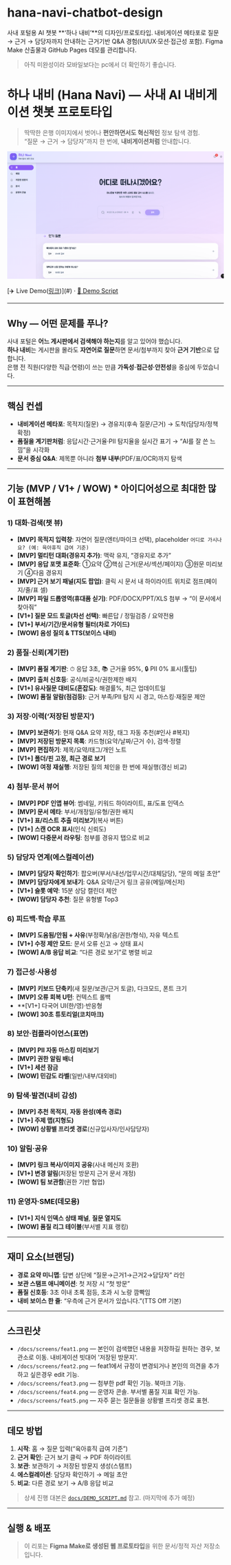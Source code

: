 # hana-navi-chatbot-design
사내 포털용 AI 챗봇 **‘하나 내비’**의 디자인/프로토타입. 내비게이션 메타포로 질문 → 근거 → 담당자까지 안내하는 근거기반 Q&amp;A 경험(UI/UX·모션·접근성 포함). Figma Make 산출물과 GitHub Pages 데모를 관리합니다.
> 아직 미완성이라 모바일보다는 pc에서 더 확인하기 좋습니다.

# 하나 내비 (Hana Navi) — 사내 AI 내비게이션 챗봇 프로토타입
> 딱딱한 은행 이미지에서 벗어나 **편안하면서도 혁신적인** 정보 탐색 경험.  
> “질문 → 근거 → 담당자”까지 한 번에, **내비게이션처럼** 안내합니다.

![hero](docs/cover.png)

[✈️ Live Demo([링크](https://effort-bolt-90644136.figma.site/))](#) ·  [🧭 Demo Script](docs/DEMO_SCRIPT.md)

---

## Why — 어떤 문제를 푸나?
사내 포털은 **어느 게시판에서 검색해야 하는지**를 알고 있어야 했습니다.  
**하나 내비**는 게시판을 몰라도 **자연어로 질문**하면 문서/첨부까지 찾아 **근거 기반**으로 답합니다.  
은행 전 직원(다양한 직급·연령)이 쓰는 만큼 **가독성·접근성·안전성**을 중심에 두었습니다.

---

## 핵심 컨셉
- **내비게이션 메타포**: 목적지(질문) → 경유지(후속 질문/근거) → 도착(담당자/정책 확정)
- **품질을 계기판처럼**: 응답시간·근거율·PII 탐지율을 실시간 표기 → “AI를 잘 쓴 느낌”을 시각화
- **문서 중심 Q&A**: 제목뿐 아니라 **첨부 내부**(PDF/표/OCR)까지 탐색

---

## 기능 (MVP / V1+ / WOW) * 아이디어성으로 최대한 많이 표현해봄
### 1) 대화·검색(챗 뷰)
- **[MVP] 목적지 입력창**: 자연어 질문(엔터/마이크 선택), placeholder `어디로 가시나요? (예: 육아휴직 급여 기준)`
- **[MVP] 멀티턴 대화(경유지 추가)**: 맥락 유지, “경유지로 추가”
- **[MVP] 응답 포맷 표준화**: ①요약 ②핵심 근거(문서/섹션/페이지) ③원문 미리보기 ④다음 경유지
- **[MVP] 근거 보기 패널(지도 팝업)**: 클릭 시 문서 내 하이라이트 위치로 점프(페이지/줄/표 셀)
- **[MVP] 파일 드롭영역(휴대품 싣기)**: PDF/DOCX/PPT/XLS 첨부 → “이 문서에서 찾아줘”
- **[V1+] 질문 모드 토글(차선 선택)**: 빠른답 / 정밀검증 / 요약전용
- **[V1+] 부서/기간/문서유형 필터(차로 가이드)**
- **[WOW] 음성 질의 & TTS(보이스 내비)**

### 2) 품질·신뢰(계기판)
- **[MVP] 품질 계기판**: ⏱ 응답 3초, 📚 근거율 95%, 🔒 PII 0% 표시(툴팁)
- **[MVP] 출처 신호등**: 공식/비공식/권한제한 배지
- **[V1+] 유사질문 대비도(혼잡도)**: 해결률%, 최근 업데이트일
- **[WOW] 품질 알람(점검등)**: 근거 부족/PII 탐지 시 경고, 마스킹·재질문 제안

### 3) 저장·이력(‘저장된 방문지’)
- **[MVP] 보관하기**: 현재 Q&A 요약 저장, 태그 자동 추천(#인사 #복지)
- **[MVP] 저장된 방문지 목록**: 카드형(요약/날짜/근거 수), 검색·정렬
- **[MVP] 편집하기**: 제목/요약/태그/개인 노트
- **[V1+] 폴더/핀 고정, 최근 경로 보기**
- **[WOW] 여정 재실행**: 저장된 질의 체인을 한 번에 재실행(갱신 비교)

### 4) 첨부·문서 뷰어
- **[MVP] PDF 인앱 뷰어**: 썸네일, 키워드 하이라이트, 표/도표 인덱스
- **[MVP] 문서 메타**: 부서/개정일/유형/권한 배지
- **[V1+] 표/리스트 추출 미리보기**(복사 버튼)
- **[V1+] 스캔 OCR 표시**(인식 신뢰도)
- **[WOW] 다중문서 라우팅**: 첨부를 경유지 탭으로 비교

### 5) 담당자 연계(에스컬레이션)
- **[MVP] 담당자 확인하기**: 팝오버(부서/내선/업무시간/대체담당), “문의 메일 초안”
- **[MVP] 담당자에게 보내기**: Q&A 요약/근거 링크 공유(메일/메신저)
- **[V1+] 슬롯 예약**: 15분 상담 캘린더 제안
- **[WOW] 담당자 추천**: 질문 유형별 Top3

### 6) 피드백·학습 루프
- **[MVP] 도움됨/안됨 + 사유**(부정확/낡음/권한/형식), 자유 텍스트
- **[V1+] 수정 제안 모드**: 문서 오류 신고 → 상태 표시
- **[WOW] A/B 응답 비교**: “다른 경로 보기”로 병렬 비교

### 7) 접근성·사용성
- **[MVP] 키보드 단축키**(새 질문/보관/근거 토글), 다크모드, 폰트 크기
- **[MVP] 오류 회복 U턴**: 컨텍스트 롤백
- **[V1+] 다국어 UI(한/영)·반응형
- **[WOW] 30초 튜토리얼(코치마크)**

### 8) 보안·컴플라이언스(표면)
- **[MVP] PII 자동 마스킹 미리보기**
- **[MVP] 권한 알림 배너**
- **[V1+] 세션 잠금**
- **[WOW] 민감도 라벨**(일반/내부/대외비)

### 9) 탐색·발견(내비 감성)
- **[MVP] 추천 목적지**, **자동 완성(예측 경로)**
- **[V1+] 주제 맵(지형도)**
- **[WOW] 상황별 프리셋 경로**(신규입사자/인사담당자)

### 10) 알림·공유
- **[MVP] 링크 복사/이미지 공유**(사내 메신저 호환)
- **[V1+] 변경 알림**(저장된 방문지 근거 문서 개정)
- **[WOW] 팀 보관함**(권한 기반 협업)

### 11) 운영자·SME(데모용)
- **[V1+] 지식 인덱스 상태 패널**, **질문 열지도**
- **[WOW] 품질 리그 테이블**(부서별 지표 랭킹)

---

## 재미 요소(브랜딩)
- **경로 요약 미니맵**: 답변 상단에 “질문→근거1→근거2→담당자” 라인  
- **보관 스탬프 애니메이션**: 첫 저장 시 “첫 방문”  
- **품질 신호등**: 3초 이내 초록 점등, 초과 시 노랑 깜빡임  
- **내비 보이스 한 줄**: “우측에 근거 문서가 있습니다.”(TTS Off 기본)

---

## 스크린샷
- `/docs/screens/feat1.png` — 본인이 검색했던 내용을 저장하길 원하는 경우, 보관소로 이동. 내비게이션 빗대어 '저장된 방문지'.
- `/docs/screens/feat2.png` — feat1에서 규정이 변경되거나 본인의 의견을 추가하고 싶은경우 edit 기능. 
- `/docs/screens/feat3.png` — 첨부한 pdf 확인 기능. 북마크 기능.
- `/docs/screens/feat4.png` — 운영자 콘솔. 부서별 품질 지표 확인 가능.
- `/docs/screens/feat5.png` — 자주 묻는 질문들을 상황별 프리셋 경로 표현.

---

## 데모 방법
1. **시작**: 홈 → 질문 입력(“육아휴직 급여 기준”)  
2. **근거 확인**: 근거 보기 클릭 → PDF 하이라이트  
3. **보관**: 보관하기 → 저장된 방문지 생성(스탬프)  
4. **에스컬레이션**: 담당자 확인하기 → 메일 초안  
5. **비교**: 다른 경로 보기 → A/B 응답 비교

> 상세 진행 대본은 [`docs/DEMO_SCRIPT.md`](docs/DEMO_SCRIPT.md) 참고. (마지막에 추가 예정)

---

## 실행 & 배포
> 이 리포는 **Figma Make로 생성된 웹 프로토타입**을 위한 문서/정적 자산 저장소입니다.
